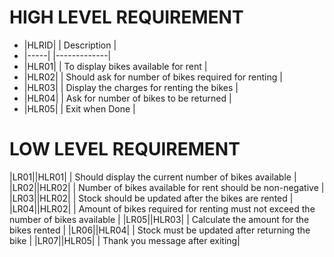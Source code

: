 # HIGH LEVEL REQUIREMENT
- |HLRID| | Description |
- |-----| |-------------|
- |HLR01| | To display bikes available for rent |
- |HLR02| | Should ask for number of bikes required for renting |
- |HLR03| | Display the charges for renting the bikes | 
- |HLR04| | Ask for number of bikes to be returned |
- |HLR05| | Exit when Done |

# LOW LEVEL REQUIREMENT 
|LR01||HLR01| | Should display the current number of bikes available |
|LR02||HLR02| | Number of bikes available for rent should be non-negative |
|LR03||HLR02| | Stock should be updated after the bikes are rented |
|LR04||HLR02| | Amount of bikes required for renting must not exceed the number of bikes available |
|LR05||HLR03| | Calculate the amount for the bikes rented |
|LR06||HLR04| | Stock must be updated after returning the bike |
|LR07||HLR05| | Thank you message after exiting|


